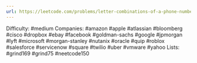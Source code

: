 ```yaml
---
url: https://leetcode.com/problems/letter-combinations-of-a-phone-number
---
```


Difficulty: #medium
Companies: #amazon #apple #atlassian #bloomberg #cisco #dropbox #ebay #facebook #goldman-sachs #google #jpmorgan #lyft #microsoft #morgan-stanley #nutanix #oracle #quip #roblox #salesforce #servicenow #square #twilio #uber #vmware #yahoo
Lists: #grind169 #grind75 #neetcode150